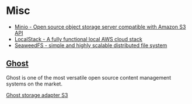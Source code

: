 # Misc

- [Minio - Open source object storage server compatible with Amazon S3 API](https://github.com/minio/minio)
- [LocalStack - A fully functional local AWS cloud stack](https://github.com/localstack/localstack/)
- [SeaweedFS - simple and highly scalable distributed file system](https://github.com/chrislusf/seaweedfs)

## [Ghost](https://github.com/helm/charts/tree/master/stable/ghost)

Ghost is one of the most versatile open source content management systems on the market.

[Ghost storage adapter S3](https://github.com/luizamboni/ghost-s3-storage-adapter)
